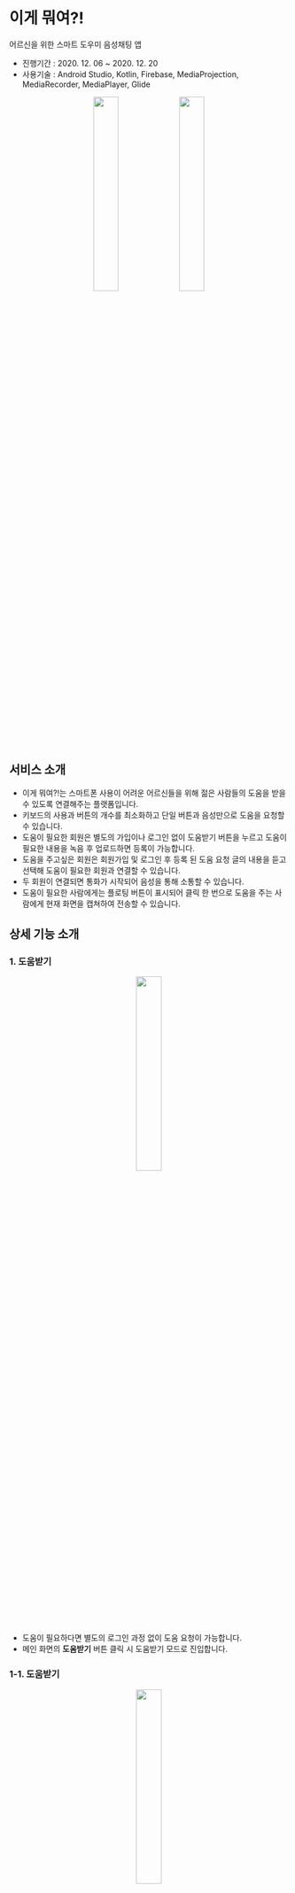 # 이게 뭐여?!

어르신을 위한 스마트 도우미 음성채팅 앱 

- 진행기간 : 2020. 12. 06 ~ 2020. 12. 20
- 사용기술 : Android Studio, Kotlin, Firebase, MediaProjection, MediaRecorder, MediaPlayer, Glide

<p align="center"><img src="https://user-images.githubusercontent.com/55052074/116388312-a8592380-a856-11eb-906c-37425c9a0bd7.jpg" width="30%"/> <img src="https://user-images.githubusercontent.com/55052074/116388318-abecaa80-a856-11eb-9d15-0958a252ba87.jpg" width="30%"/></p>


## 서비스 소개

- 이게 뭐여?!는 스마트폰 사용이 어려운 어르신들을 위해 젊은 사람들의 도움을 받을 수 있도록 연결해주는 플랫폼입니다.
- 키보드의 사용과 버튼의 개수를 최소화하고 단일 버튼과 음성만으로 도움을 요청할 수 있습니다.
- 도움이 필요한 회원은 별도의 가입이나 로그인 없이 도움받기 버튼을 누르고 도움이 필요한 내용을 녹음 후 업로드하면 등록이 가능합니다.
- 도움을 주고싶은 회원은 회원가입 및 로그인 후 등록 된 도움 요청 글의 내용을 듣고 선택해 도움이 필요한 회원과 연결할 수 있습니다.
- 두 회원이 연결되면 통화가 시작되어 음성을 통해 소통할 수 있습니다.
- 도움이 필요한 사람에게는 플로팅 버튼이 표시되어 클릭 한 번으로 도움을 주는 사람에게 현재 화면을 캡쳐하여 전송할 수 있습니다.

## 상세 기능 소개

### 1. 도움받기

<p align="center"><img width="30%" src="https://user-images.githubusercontent.com/55052074/116388732-1998d680-a857-11eb-9444-765f89626e68.png"/></p>

- 도움이 필요하다면 별도의 로그인 과정 없이 도움 요청이 가능합니다.
- 메인 화면의 **도움받기** 버튼 클릭 시 도움받기 모드로 진입합니다.

### 1-1. 도움받기

<p align="center"><img width="30%" src="https://user-images.githubusercontent.com/55052074/116388795-2f0e0080-a857-11eb-9b86-94f9a8899431.png"/></p>

- 같은 위치의 버튼을 눌러 녹음을 시작할 수 있습니다.

### 1-2. 녹음하기

<p align="center"><img width="30%" src="https://user-images.githubusercontent.com/55052074/116388830-38976880-a857-11eb-81a1-6a1a015393e5.png"/> <img width="30%" src="https://user-images.githubusercontent.com/55052074/116388835-3a612c00-a857-11eb-8c86-a90e250fbeee.png"/></p>

- 녹음이 시작되면 **녹음완료** 버튼을 눌러 녹음을 끝낼 수 있습니다.
- 중앙 버튼을 눌러 녹음된 결과물을 다시 들어볼 수 있습니다.
- 다시 녹음 버튼을 누르면 한 단계 전으로 가 다시 녹음을 시작할 수 있습니다.
- 요청하기 버튼을 누르면 녹음 파일이 서버에 업로드되고 대기 화면으로 넘어갑니다.

### 1-3. 요청 대기

<p align="center"><img width="30%" src="https://user-images.githubusercontent.com/55052074/116388905-4fd65600-a857-11eb-90c7-ff4b5d3b844c.png"/> <img width="30%" src="https://user-images.githubusercontent.com/55052074/116388911-51a01980-a857-11eb-8974-0930b52a4d44.png"/></p>

- 대기 화면에서는 현재 접속중인 도우미들의 인원 수를 확인할 수 있습니다.
- 도우미가 해당 도움 글을 선택해 연결할 경우 메시지가 표시되고 3초 후 음성채팅이 시작됩니다.

### 2. 도움주기

<p align="center"><img width="30%" src="https://user-images.githubusercontent.com/55052074/116389072-81e7b800-a857-11eb-966c-2205e79868d5.png"/></p>

- 도움을 주고싶다면 **도움주기** 버튼을 눌러 도움주기로 입장할 수 있습니다.
- 도움을 주기 위해서는 회원가입 및 로그인을 진행해야합니다.

### 2-1. 회원가입

<p align="center"><img width="30%" src="https://user-images.githubusercontent.com/55052074/116389271-b78ca100-a857-11eb-83c8-f6d4ee7abdf6.png"/></p>

- **회원가입** 버튼을 통해 회원가입 화면에 진입할 수 있습니다.
- 별도의 인증과정은 없으며 양식에 맞게 작성 후 가입이 가능합니다.

### 2-2. 도움 목록 조회

<p align="center"><img width="30%" src="https://user-images.githubusercontent.com/55052074/116389375-d2f7ac00-a857-11eb-987c-69c048c7a5b0.png"/> <img width="30%" src="https://user-images.githubusercontent.com/55052074/116389381-d428d900-a857-11eb-86fb-07826dc91497.png"/></p>

- 생성되어있는 계정이 있다면 로그인을 통해 도움이 필요한 도움들의 목록을 볼 수 있습니다.
- 죄측의 재생버튼을 터치하면 녹음된 음성이 재생되며 어떤 도움이 필요한지 들을 수 있습니다.

### 2-3. 도움주기

<p align="center"><img width="30%" src="https://user-images.githubusercontent.com/55052074/116389492-f3c00180-a857-11eb-9522-62c6796c892a.png"/> <img width="30%" src="https://user-images.githubusercontent.com/55052074/116389501-f7538880-a857-11eb-9e5e-507796d34c84.png"/></p>

- 도움을 주고싶은 도움글을 터치하면 다이얼로그가 표시됩니다.
- 확인 버튼을 누르면 해당 도움 게시자와 연결되고 음성채팅방으로 입장합니다.

### 3. 도움제공

<p align="center"><img width="30%" src="https://user-images.githubusercontent.com/55052074/116389623-1eaa5580-a858-11eb-9419-d9dda395e2f9.png"/> <img width="30%" src="https://user-images.githubusercontent.com/55052074/116389640-236f0980-a858-11eb-996a-bab66ba855e2.png"/></p>

- 도움은 RemoteMonster의 음성채팅 기능과 Firestore를 활용한 실시간 채팅을 사용합니다.
- 키보드를 사용하지 않고 오로지 음성과 화면 전송으로만 진행합니다.

### 3-1. 화면 전송

<p align="center"><img width="30%" src="https://user-images.githubusercontent.com/55052074/116389746-47cae600-a858-11eb-9dc3-8db816d65346.png"/> <img width="30%" src="https://user-images.githubusercontent.com/55052074/116389753-4994a980-a858-11eb-8bfc-d5439acdb60c.png"/> <img width="30%" src="https://user-images.githubusercontent.com/55052074/116389761-4bf70380-a858-11eb-9a0b-fab244e46a42.png"/></p>

- 도움을 요청한 회원에게는 화면 녹화 권한 허용 다이얼로그가 표시됩니다.
- 권한을 허용하면 플로팅 버튼 위에 미러링 화면이 표시되고 앱을 닫아도 플로팅뷰 위에 스마트폰의 화면이 표시됩니다.

### 3-2. 화면 캡처

<p align="center"><img width="30%" src="https://user-images.githubusercontent.com/55052074/116389863-6af59580-a858-11eb-941a-b54449bf6ec6.png"/> <img width="30%" src="https://user-images.githubusercontent.com/55052074/116389888-6e891c80-a858-11eb-8c91-d26ed78b9262.png"/></p>

- 도움을 요청한 회원이 플로팅 버튼을 터치하면 해당 화면이 캡처되어 채팅방에 전송됩니다.
- 도움을 주는 회원은 해당 화면을 보고 음성으로 도움을 줄 수 있습니다.

## 보완 사항

- 플로팅 버튼 모양 변경
- 캡처 이미지 화질 개선
